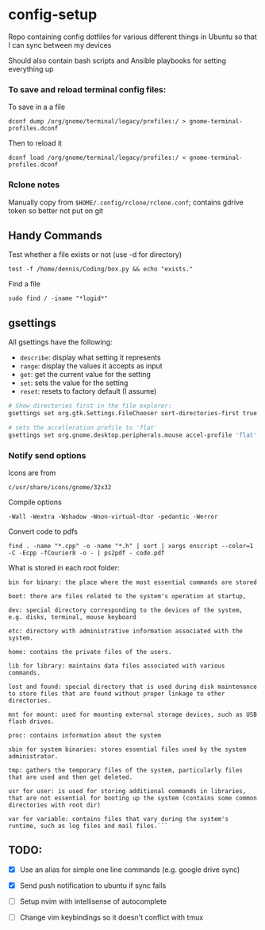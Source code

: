 # config-setup
Repo containing config dotfiles for various different things in Ubuntu so that I can sync between my devices

Should also contain bash scripts and Ansible playbooks for setting everything up


### To save and reload terminal config files:

To save in a a file

```
dconf dump /org/gnome/terminal/legacy/profiles:/ > gnome-terminal-profiles.dconf
```

Then to reload it

```
dconf load /org/gnome/terminal/legacy/profiles:/ < gnome-terminal-profiles.dconf
```

### Rclone notes

Manually copy from `$HOME/.config/rclone/rclone.conf`; contains gdrive token so better not put on git

## Handy Commands

Test whether a file exists or not (use -d for directory)

```
test -f /home/dennis/Coding/box.py && echo "exists."
```

Find a file

```
sudo find / -iname "*logid*" 
```

## gsettings

All gsettings have the following:

- `describe`: display what setting it represents
- `range`: display the values it accepts as input
- `get`: get the current value for the setting
- `set`: sets the value for the setting
- `reset`: resets to factory default (I assume)

```bash
# Show directories first in the file explorer:
gsettings set org.gtk.Settings.FileChooser sort-directories-first true

# sets the accelleration profile to 'flat'
gsettings set org.gnome.desktop.peripherals.mouse accel-profile 'flat'
```



### Notify send options

Icons are from 

```
c/usr/share/icons/gnome/32x32
```

Compile options

```
-Wall -Wextra -Wshadow -Wnon-virtual-dtor -pedantic -Werror
```

Convert code to pdfs

```
find . -name "*.cpp" -o -name "*.h" | sort | xargs enscript --color=1 -C -Ecpp -fCourier8 -o - | ps2pdf - code.pdf
```

What is stored in each root folder:

``` 
bin for binary: the place where the most essential commands are stored

boot: there are files related to the system's operation at startup,

dev: special directory corresponding to the devices of the system, e.g. disks, terminal, mouse keyboard

etc: directory with administrative information associated with the system.

home: contains the private files of the users.

lib for library: maintains data files associated with various commands.

lost and found: special directory that is used during disk maintenance to store files that are found without proper linkage to other directories.

mnt for mount: used for mounting external storage devices, such as USB flash drives.

proc: contains information about the system

sbin for system binaries: stores essential files used by the system administrator.

tmp: gathers the temporary files of the system, particularly files that are used and then get deleted.

usr for user: is used for storing additional commands in libraries, that are not essential for booting up the system (contains some common directories with root dir)

var for variable: contains files that vary during the system's runtime, such as log files and mail files.```
```

## TODO:

- [x] Use an alias for simple one line commands (e.g. google drive sync)

 - [x] Send push notification to ubuntu if sync fails
 - [ ] Setup nvim with intellisense of autocomplete
 - [ ] Change vim keybindings so it doesn't conflict with tmux

